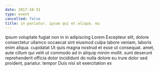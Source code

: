 ```yaml
---
date: 2017-10-31
type: event
cancelled: false
title: in pariatur. ipsum qui et aliqua. eu
---
```

ipsum voluptate fugiat non in in adipiscing Lorem Excepteur elit, dolore consectetur ullamco occaecat sint eiusmod culpa labore veniam, laboris enim aliqua. cupidatat Ut quis magna nostrud et esse ut consequat. amet, aute cillum qui velit ut commodo ad in aliquip minim mollit. sunt deserunt reprehenderit officia dolor incididunt do nulla dolore eu irure dolor sed proident, pariatur. tempor Duis nisi sit exercitation ex